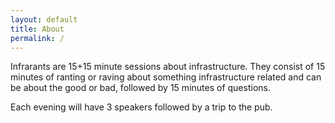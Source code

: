 ```yaml
---
layout: default
title: About
permalink: /
---
```

Infrarants are 15+15 minute sessions about infrastructure. They consist of 15 minutes of ranting or raving about something infrastructure related and can be about the good or bad, followed by 15 minutes of questions.

Each evening will have 3 speakers followed by a trip to the pub.
